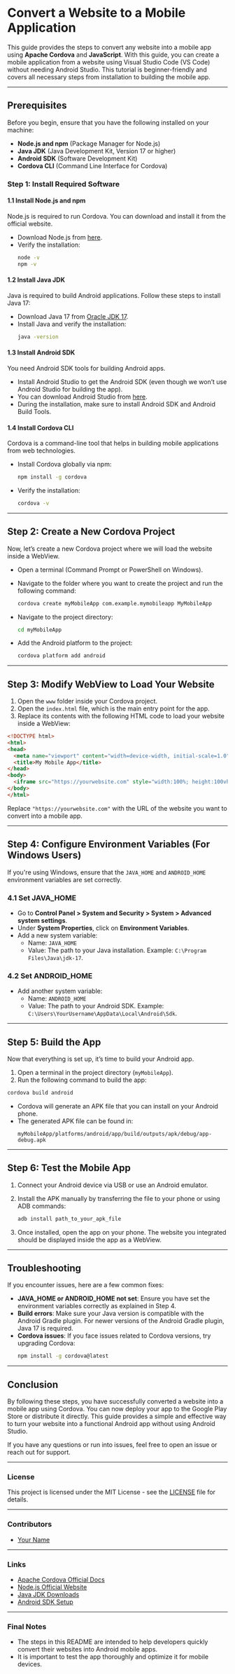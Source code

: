 # Convert a Website to a Mobile Application

This guide provides the steps to convert any website into a mobile app using **Apache Cordova** and **JavaScript**. With this guide, you can create a mobile application from a website using Visual Studio Code (VS Code) without needing Android Studio. This tutorial is beginner-friendly and covers all necessary steps from installation to building the mobile app.

---

## **Prerequisites**

Before you begin, ensure that you have the following installed on your machine:

- **Node.js and npm** (Package Manager for Node.js)
- **Java JDK** (Java Development Kit, Version 17 or higher)
- **Android SDK** (Software Development Kit)
- **Cordova CLI** (Command Line Interface for Cordova)

### **Step 1: Install Required Software**

#### **1.1 Install Node.js and npm**
Node.js is required to run Cordova. You can download and install it from the official website.

- Download Node.js from [here](https://nodejs.org/).
- Verify the installation:
  ```bash
  node -v
  npm -v
  ```

#### **1.2 Install Java JDK**
Java is required to build Android applications. Follow these steps to install Java 17:

- Download Java 17 from [Oracle JDK 17](https://www.oracle.com/java/technologies/javase-jdk17-downloads.html).
- Install Java and verify the installation:
  ```bash
  java -version
  ```

#### **1.3 Install Android SDK**
You need Android SDK tools for building Android apps.

- Install Android Studio to get the Android SDK (even though we won’t use Android Studio for building the app).
- You can download Android Studio from [here](https://developer.android.com/studio).
- During the installation, make sure to install Android SDK and Android Build Tools.

#### **1.4 Install Cordova CLI**
Cordova is a command-line tool that helps in building mobile applications from web technologies.

- Install Cordova globally via npm:
  ```bash
  npm install -g cordova
  ```
- Verify the installation:
  ```bash
  cordova -v
  ```

---

## **Step 2: Create a New Cordova Project**

Now, let’s create a new Cordova project where we will load the website inside a WebView.

- Open a terminal (Command Prompt or PowerShell on Windows).
- Navigate to the folder where you want to create the project and run the following command:
  ```bash
  cordova create myMobileApp com.example.mymobileapp MyMobileApp
  ```

- Navigate to the project directory:
  ```bash
  cd myMobileApp
  ```

- Add the Android platform to the project:
  ```bash
  cordova platform add android
  ```

---

## **Step 3: Modify WebView to Load Your Website**

1. Open the `www` folder inside your Cordova project.
2. Open the `index.html` file, which is the main entry point for the app.
3. Replace its contents with the following HTML code to load your website inside a WebView:

```html
<!DOCTYPE html>
<html>
<head>
  <meta name="viewport" content="width=device-width, initial-scale=1.0">
  <title>My Mobile App</title>
</head>
<body>
  <iframe src="https://yourwebsite.com" style="width:100%; height:100vh; border:none;"></iframe>
</body>
</html>
```

Replace `"https://yourwebsite.com"` with the URL of the website you want to convert into a mobile app.

---

## **Step 4: Configure Environment Variables (For Windows Users)**

If you're using Windows, ensure that the `JAVA_HOME` and `ANDROID_HOME` environment variables are set correctly.

### **4.1 Set JAVA_HOME**

- Go to **Control Panel > System and Security > System > Advanced system settings**.
- Under **System Properties**, click on **Environment Variables**.
- Add a new system variable:
  - Name: `JAVA_HOME`
  - Value: The path to your Java installation. Example: `C:\Program Files\Java\jdk-17`.

### **4.2 Set ANDROID_HOME**

- Add another system variable:
  - Name: `ANDROID_HOME`
  - Value: The path to your Android SDK. Example: `C:\Users\YourUsername\AppData\Local\Android\Sdk`.

---

## **Step 5: Build the App**

Now that everything is set up, it’s time to build your Android app.

1. Open a terminal in the project directory (`myMobileApp`).
2. Run the following command to build the app:
  ```bash
  cordova build android
  ```

- Cordova will generate an APK file that you can install on your Android phone.
- The generated APK file can be found in:
  ```
  myMobileApp/platforms/android/app/build/outputs/apk/debug/app-debug.apk
  ```

---

## **Step 6: Test the Mobile App**

1. Connect your Android device via USB or use an Android emulator.
2. Install the APK manually by transferring the file to your phone or using ADB commands:
   ```bash
   adb install path_to_your_apk_file
   ```

3. Once installed, open the app on your phone. The website you integrated should be displayed inside the app as a WebView.

---

## **Troubleshooting**

If you encounter issues, here are a few common fixes:

- **JAVA_HOME or ANDROID_HOME not set**: Ensure you have set the environment variables correctly as explained in Step 4.
- **Build errors**: Make sure your Java version is compatible with the Android Gradle plugin. For newer versions of the Android Gradle plugin, Java 17 is required.
- **Cordova issues**: If you face issues related to Cordova versions, try upgrading Cordova:
  ```bash
  npm install -g cordova@latest
  ```

---

## **Conclusion**

By following these steps, you have successfully converted a website into a mobile app using Cordova. You can now deploy your app to the Google Play Store or distribute it directly. This guide provides a simple and effective way to turn your website into a functional Android app without using Android Studio.

If you have any questions or run into issues, feel free to open an issue or reach out for support.

---

### **License**

This project is licensed under the MIT License - see the [LICENSE](LICENSE) file for details.

---

### **Contributors**

- [Your Name](https://github.com/shahram8708)

---

### **Links**
- [Apache Cordova Official Docs](https://cordova.apache.org/docs/en/latest/)
- [Node.js Official Website](https://nodejs.org/)
- [Java JDK Downloads](https://www.oracle.com/java/technologies/javase-jdk17-downloads.html)
- [Android SDK Setup](https://developer.android.com/studio)

---

### **Final Notes**

- The steps in this README are intended to help developers quickly convert their websites into Android mobile apps.
- It is important to test the app thoroughly and optimize it for mobile devices.
